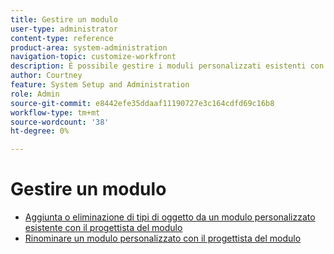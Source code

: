 ```yaml
---
title: Gestire un modulo
user-type: administrator
content-type: reference
product-area: system-administration
navigation-topic: customize-workfront
description: È possibile gestire i moduli personalizzati esistenti con Progettazione moduli.
author: Courtney
feature: System Setup and Administration
role: Admin
source-git-commit: e8442efe35ddaaf11190727e3c164cdfd69c16b8
workflow-type: tm+mt
source-wordcount: '38'
ht-degree: 0%

---
```


# Gestire un modulo

* [Aggiunta o eliminazione di tipi di oggetto da un modulo personalizzato esistente con il progettista del modulo](/help/quicksilver/administration-and-setup/customize-workfront/create-manage-custom-forms/form-designer/manage-a-form/add-or-remove-objects-from-a-form.md)
* [Rinominare un modulo personalizzato con il progettista del modulo](/help/quicksilver/administration-and-setup/customize-workfront/create-manage-custom-forms/form-designer/manage-a-form/rename-a-custom-form.md)